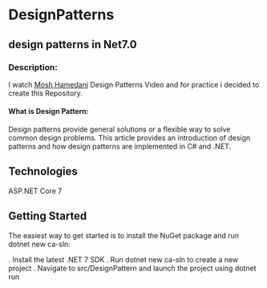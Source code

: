 # DesignPatterns
## design patterns in Net7.0

### Description:
I watch [Mosh Hamedani](https://github.com/mosh-hamedani) Design Patterns Video and for practice i decided to create this Repository.

#### What is Design Pattern:

Design patterns provide general solutions or a flexible way to solve common design problems. This article provides an introduction of design patterns and how design patterns are implemented in C# and .NET.

## Technologies

ASP.NET Core 7

## Getting Started

The easiest way to get started is to install the NuGet package and run dotnet new ca-sln:

. Install the latest .NET 7 SDK
. Run dotnet new ca-sln to create a new project
. Navigate to src/DesignPattern and launch the project using dotnet run
